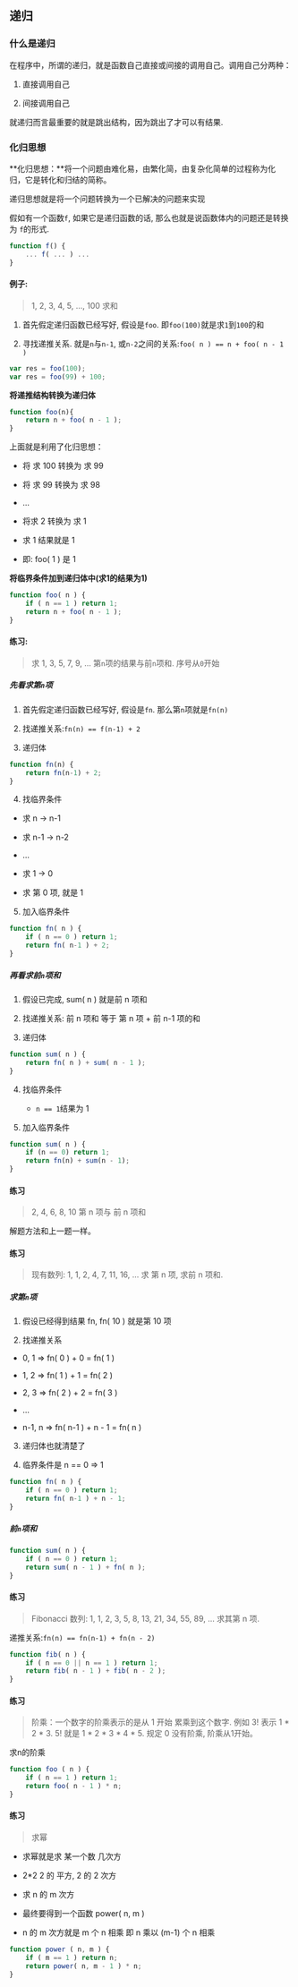 ## 递归

### 什么是递归

在程序中，所谓的递归，就是函数自己直接或间接的调用自己。调用自己分两种：

1. 直接调用自己

2. 间接调用自己

就递归而言最重要的就是跳出结构，因为跳出了才可以有结果.

### 化归思想

**化归思想：**将一个问题由难化易，由繁化简，由复杂化简单的过程称为化归，它是转化和归结的简称。

递归思想就是将一个问题转换为一个已解决的问题来实现

假如有一个函数`f`, 如果它是递归函数的话, 那么也就是说函数体内的问题还是转换为 `f`的形式.

```js
function f() {
    ... f( ... ) ...
}

```

#### 例子:

>1, 2, 3, 4, 5, ..., 100 求和

1. 首先假定递归函数已经写好, 假设是`foo`. 即`foo(100)`就是求`1`到`100`的和

2. 寻找递推关系. 就是`n`与`n-1`, 或`n-2`之间的关系:`foo( n ) == n + foo( n - 1 )`

```js
var res = foo(100);
var res = foo(99) + 100;
```

**将递推结构转换为递归体**

```js
function foo(n){
    return n + foo( n - 1 );
}
```

上面就是利用了化归思想：

* 将 求 100 转换为 求 99

* 将 求 99 转换为 求 98

* ...

* 将求 2 转换为 求 1

* 求 1 结果就是 1

* 即: foo( 1 ) 是 1



**将临界条件加到递归体中(求1的结果为1)**



```js
function foo( n ) {
    if ( n == 1 ) return 1;
    return n + foo( n - 1 );
}
```

#### 练习:

>求 1, 3, 5, 7, 9, ... 第`n`项的结果与前`n`项和. 序号从`0`开始

##### 先看求第`n`项

1. 首先假定递归函数已经写好, 假设是`fn`. 那么第`n`项就是`fn(n)`

2. 找递推关系:`fn(n) == f(n-1) + 2`

3. 递归体

```js
function fn(n) {
    return fn(n-1) + 2;
}
```

4. 找临界条件

 * 求 n -> n-1

 * 求 n-1 -> n-2

 * ...

 * 求 1 -> 0

 * 求 第 0 项, 就是 1

5. 加入临界条件

```js
function fn( n ) {
    if ( n == 0 ) return 1;
    return fn( n-1 ) + 2;
}
```

##### 再看求前`n`项和

1. 假设已完成, sum( n ) 就是前 n 项和

2. 找递推关系: 前 n 项和 等于 第 n 项 + 前 n-1 项的和

3. 递归体

```js
function sum( n ) {
    return fn( n ) + sum( n - 1 );
}
```

4. 找临界条件
    * `n == 1`结果为 1

5. 加入临界条件

```js
function sum( n ) {
    if (n == 0) return 1;
    return fn(n) + sum(n - 1);
}
```

#### 练习

> 2, 4, 6, 8, 10 第 n 项与 前 n 项和

解题方法和上一题一样。

#### 练习

>现有数列: 1, 1, 2, 4, 7, 11, 16, … 求 第 n 项, 求前 n 项和.

##### 求第`n`项

1. 假设已经得到结果 fn, fn( 10 ) 就是第 10 项

2. 找递推关系

 * 0, 1 => fn( 0 ) + 0 = fn( 1 )

 * 1, 2 => fn( 1 ) + 1 = fn( 2 )

 * 2, 3 => fn( 2 ) + 2 = fn( 3 )

 * ...

 * n-1, n => fn( n-1 ) + n - 1 = fn( n )

3. 递归体也就清楚了

4. 临界条件是 n == 0 => 1

```js
function fn( n ) {
    if ( n == 0 ) return 1;
    return fn( n-1 ) + n - 1;
}
```



##### 前`n`项和

```js
function sum( n ) {
    if ( n == 0 ) return 1;
    return sum( n - 1 ) + fn( n );
}
```



#### 练习

> Fibonacci 数列: 1, 1, 2, 3, 5, 8, 13, 21, 34, 55, 89, … 求其第 n 项.



递推关系:`fn(n) == fn(n-1) + fn(n - 2)`

```js
function fib( n ) {
    if ( n == 0 || n == 1 ) return 1;
    return fib( n - 1 ) + fib( n - 2 );
}
```

#### 练习

>阶乘：一个数字的阶乘表示的是从 1 开始 累乘到这个数字. 例如 3! 表示 1 * 2 * 3. 5! 就是 1 * 2 * 3 * 4 * 5. 规定 0 没有阶乘, 阶乘从1开始。

求n的阶乘

```js
function foo ( n ) {
    if ( n == 1 ) return 1;
    return foo( n - 1 ) * n;
}
```



#### 练习

>求幂

* 求幂就是求 某一个数 几次方

* 2*2 2 的 平方, 2 的 2 次方

* 求 n 的 m 次方

* 最终要得到一个函数 power( n, m )

* n 的 m 次方就是 m 个 n 相乘 即 n 乘以 (m-1) 个 n 相乘



```js
function power ( n, m ) {
    if ( m == 1 ) return n;
    return power( n, m - 1 ) * n;
}    
```


